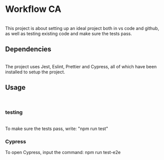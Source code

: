 # Workflow CA
<br>
This project is about setting up an ideal project both in vs code and github, as well as testing existing code and make sure the tests pass.
<br>

## Dependencies
<br>
The project uses Jest, Eslint, Prettier and Cypress, all of which have been installed to setup the project.
<br>

## Usage
<br>

### testing
<br>
To make sure the tests pass, write: "npm run test"
<br>

### Cypress
To open Cypress, input the command: npm run test-e2e